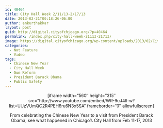 ```yaml
---
id: 40464
title: City Hall Week 2/11/13-2/17/13
date: 2013-02-21T00:18:26-06:00
author: ankurthakkar
layout: post
guid: http://digital.cityofchicago.org/?p=40464
permalink: /index.php/city-hall-week-21113-21713/
image: https://digital.cityofchicago.org/wp-content/uploads/2013/02/CityHallWeek5.png
categories:
  - Not Feature
  - Video
tags:
  - Chinese New Year
  - City Hall Week
  - Gun Reform
  - President Barack Obama
  - Public Safety
---
```

<p style="text-align: center;">
  [iframe width=&#8221;560&#8243; height=&#8221;315&#8243; src=&#8221;http://www.youtube.com/embed/WR-9uJ4lI-w?list=UUzVUmQC2R4PEH6ru6N3x5SA&#8221; frameborder=&#8221;0&#8243; allowfullscreen]
</p>

<p style="text-align: center;">
  From celebrating the Chinese New Year to a visit from President Barack Obama, see what happened in Chicago&#8217;s City Hall from Feb 11-17, 2013
</p>